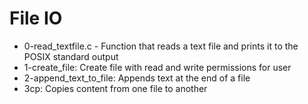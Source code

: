 # File IO

- 0-read_textfile.c - Function that reads a text file and prints it to the POSIX standard output
- 1-create_file: Create file with read and write permissions for user
- 2-append_text_to_file: Appends text at the end of a file
- 3cp: Copies content from one file to another
